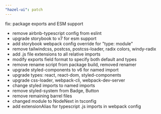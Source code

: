```yaml
---
"hazel-ui": patch
---
```


fix: package exports and ESM support

- remove airbnb-typescript config from eslint
- upgrade storybook to v7 for esm support
- add storybook webpack config override for "type: module"
- remove tailwindcss, postcss, postcss-loader, radix colors, windy-radix
- add .js file extensions to all relative imports
- modify exports field format to specify both default and types
- remove rename script from package build, removed renamer
- upgrade styled-components to v6 for named import
- upgrade types: react, react-dom, styled-components
- upgrade css-loader, webpack-cli, webpack-dev-server
- change styled imports to named imports
- remove styled-system from Badge, Button
- remove remaining barrel files
- changed module to NodeNext in tsconfig
- add extensionAlias for typescript .js imports in webpack config
